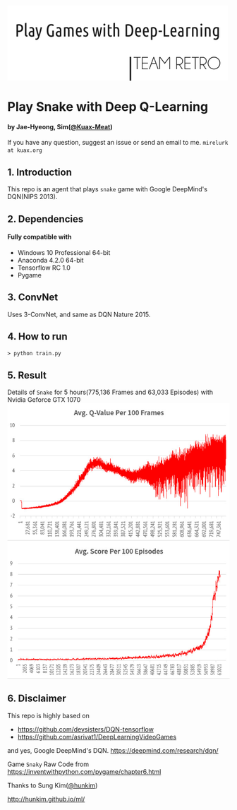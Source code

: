 ![DQN-Snake](./img/logo3.png)

# Play Snake with Deep Q-Learning
#### by Jae-Hyeong, Sim([@Kuax-Meat](https://github.com/Kuax-Meat/))
If you have any question, suggest an issue or send an email to me. `mirelurk at kuax.org`

## 1. Introduction
This repo is an agent that plays `snake` game with Google DeepMind's DQN(NIPS 2013).

## 2. Dependencies
#### Fully compatible with
+ Windows 10 Professional 64-bit
+ Anaconda 4.2.0 64-bit
+ Tensorflow RC 1.0
+ Pygame

## 3. ConvNet
Uses 3-ConvNet, and same as DQN Nature 2015.

## 4. How to run
```
> python train.py
```

## 5. Result
Details of `Snake` for 5 hours(775,136 Frames and 63,033 Episodes) with Nvidia Geforce GTX 1070
![QValue](./img/avg_qv.jpg)
![AvgScore](./img/avg_score.jpg)

## 6. Disclaimer
This repo is highly based on

+ https://github.com/devsisters/DQN-tensorflow
+ https://github.com/asrivat1/DeepLearningVideoGames

and yes, Google DeepMind's DQN. https://deepmind.com/research/dqn/

Game `Snaky` Raw Code from
https://inventwithpython.com/pygame/chapter6.html

Thanks to Sung Kim([@hunkim](https://github.com/hunkim/))

http://hunkim.github.io/ml/